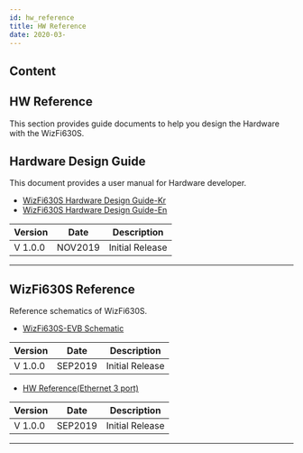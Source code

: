 ```yaml
---
id: hw_reference
title: HW Reference
date: 2020-03-
---
```



## Content
## HW Reference 

This section provides guide documents to help you design the Hardware
with the WizFi630S.

## Hardware Design Guide

This document provides a user manual for Hardware developer.



  * [WizFi630S Hardware Design Guide-Kr]()
  * [WizFi630S Hardware Design Guide-En]()




| Version | Date    | Description     |
| ------- | ------- | --------------- |
| V 1.0.0 | NOV2019 | Initial Release |



-----

## WizFi630S Reference

Reference schematics of WizFi630S.

 
  * [WizFi630S-EVB Schematic]()



| Version | Date    | Description     |
| ------- | ------- | --------------- |
| V 1.0.0 | SEP2019 | Initial Release |




  * [HW Reference(Ethernet 3 port)]()




| Version | Date    | Description     |
| ------- | ------- | --------------- |
| V 1.0.0 | SEP2019 | Initial Release |



-----
